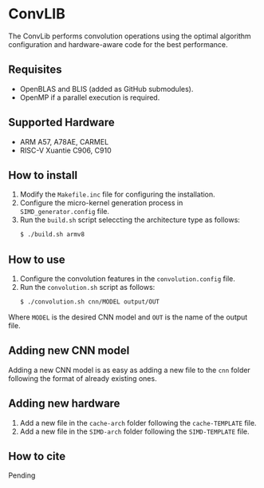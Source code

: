 # ConvLIB
The ConvLib performs convolution operations using the optimal algorithm configuration and hardware-aware code for the best performance.

## Requisites
- OpenBLAS and BLIS (added as GitHub submodules).
- OpenMP if a parallel execution is required.

## Supported Hardware
- ARM A57, A78AE, CARMEL
- RISC-V Xuantie C906, C910

## How to install
1. Modify the `Makefile.inc` file for configuring the installation.
2. Configure the micro-kernel generation process in `SIMD_generator.config` file.
3. Run the `build.sh` script seleccting the architecture type as follows:
   ``` sh
   $ ./build.sh armv8
   ```

## How to use 
1. Configure the convolution features in the `convolution.config` file.
2. Run the `convolution.sh` script as follows:
   ``` sh
   $ ./convolution.sh cnn/MODEL output/OUT
   ```
Where `MODEL` is the desired CNN model and `OUT` is the name of the output file.

## Adding new CNN model
Adding a new CNN model is as easy as adding a new file to the `cnn` folder following the format of already existing ones. 

## Adding new hardware
1. Add a new file in the `cache-arch` folder following the `cache-TEMPLATE` file.
2. Add a new file in the `SIMD-arch` folder following the `SIMD-TEMPLATE` file.

## How to cite
Pending
